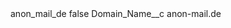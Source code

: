 <?xml version="1.0" encoding="UTF-8"?>
<CustomMetadata xmlns="http://soap.sforce.com/2006/04/metadata" xmlns:xsi="http://www.w3.org/2001/XMLSchema-instance" xmlns:xsd="http://www.w3.org/2001/XMLSchema">
    <label>anon_mail_de</label>
    <protected>false</protected>
    <values>
        <field>Domain_Name__c</field>
        <value xsi:type="xsd:string">anon-mail.de</value>
    </values>
</CustomMetadata>
